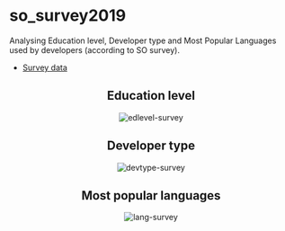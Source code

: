 # so_survey2019

Analysing Education level, Developer type and Most Popular Languages used by developers (according to SO survey).

* [Survey data](https://insights.stackoverflow.com/survey/2019)

<h2 align="center">
  Education level
</h2>

<p align="center">
<img src="https://user-images.githubusercontent.com/39559256/64477529-56591b00-d1a5-11e9-9ad9-47a59450dca0.PNG" alt="edlevel-survey">
</p>

<h2 align="center">
  Developer type 
</h2>

<p align="center">
<img src="https://user-images.githubusercontent.com/39559256/64477519-3164a800-d1a5-11e9-9ef2-3808d7281a57.PNG" alt="devtype-survey">
</p>

<h2 align="center">
  Most popular languages 
</h2>

<p align="center">
<img src="https://user-images.githubusercontent.com/39559256/63790618-4f5b1e80-c902-11e9-9136-47d7d3984540.PNG" alt="lang-survey">
</p>
